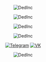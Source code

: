 <p align="center">
<img src="https://github-readme-stats.vercel.app/api?username=DedInc&theme=tokyonight" alt="DedInc" /> 
</p>

<p align="center">
<img src="https://github-readme-stats.vercel.app/api/top-langs/?username=DedInc&theme=tokyonight" alt="DedInc" /> 
</p>

<p align="center">
<img src="https://github-readme-streak-stats.herokuapp.com/?user=DedInc&theme=tokyonight" alt="DedInc" /> 
</p>

<p align="center">
<img src="https://github-readme-stats.vercel.app/api/wakatime?username=DedInc&theme=tokyonight" alt="DedInc" /> 
</p>

<p align="center">
  <a href="https://t.me/maehdakvan"
    ><img
      src="https://img.shields.io/badge/Telegram-2CA5E0?color=78c6fd&style=for-the-badge&logo=telegram"
      alt="Telegram"
  /></a>
  <a href="https://vk.com/animationtube"
    ><img
      src="https://img.shields.io/badge/VKontakte-%232E87FB?color=5e7aef&style=for-the-badge&logo=vk&logoColor=white"
      alt="VK"
  /></a>
</p>

<p align="center">
<img src="https://komarev.com/ghpvc/?username=DedInc&color=37bcad" alt="DedInc" /> 
</p>
